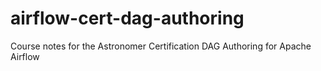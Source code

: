 # airflow-cert-dag-authoring
Course notes for the Astronomer Certification DAG Authoring for Apache Airflow
